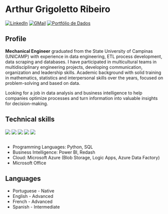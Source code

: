 # Arthur Grigoletto Ribeiro

[![LinkedIn](https://img.shields.io/badge/LinkedIn-0077B5?style=for-the-badge&logo=linkedin&logoColor=white)](https://www.linkedin.com/in/arthurgrigolettoribeiro/) [![GMail](https://img.shields.io/badge/Gmail-D14836?style=for-the-badge&logo=gmail&logoColor=white)](mailto:arthurgrigoletto@gmail.com) [![Portfólio de Dados](https://img.shields.io/badge/Portfólio%20de%20Dados-222222?style=for-the-badge&logo=GitHub%20Pages&logoColor=white)](https://github.com/arthurgrigolettoribeiro)

## Profile
  
**Mechanical Engineer** graduated from the State University of Campinas (UNICAMP) with experience in data engineering, ETL process development, data scraping and databases. I have participated in multicultural teams in multidisciplinary engineering projects, developing communication, organization and leadership skills. Academic background with solid training in mathematics, statistics and interpersonal skills over the years, focused on problem-solving and based on data.

Looking for a job in data analysis and business intelligence to help companies optimize processes and turn information into valuable insights for decision-making.

## Technical skills
<!-- Ferramentas -->
<div style="display: inline_block">
  <img align="center" src="https://img.shields.io/badge/Python-FFD43B?style=for-the-badge&logo=python&logoColor=blue" />
  <img align="center" src="https://img.shields.io/badge/PostgreSQL-316192?style=for-the-badge&logo=postgresql&logoColor=white" />
  <img align="center" src="https://img.shields.io/badge/Jupyter-F37626.svg?&style=for-the-badge&logo=Jupyter&logoColor=white" />
  <img align="center" src="https://img.shields.io/badge/Pandas-2C2D72?style=for-the-badge&logo=pandas&logoColor=white" />
  <img align="center" src="https://img.shields.io/badge/microsoft%20azure-0089D6?style=for-the-badge&logo=microsoft-azure&logoColor=white" />


</div>

<br/>

<!-- Skills -->
- Programming Languages: Python, SQL
- Business Intelligence: Power BI, Redash
- Cloud: Microsoft Azure (Blob Storage, Logic Apps, Azure Data Factory)
- Microsoft Office

## Languages
<!-- Languages -->
- Portuguese - Native
- English - Advanced
- French - Advanced
- Spanish - Intermediate
